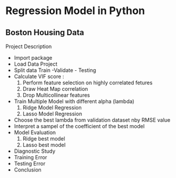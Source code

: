 # Regression Model in Python
## Boston Housing Data

Project Description
- Import package 
- Load Data Project
- Split data Train -Validate - Testing
- Calculate VIF score :
  1. Perform feature selection on highly correlated fetures
  2. Draw Heat Map correlation
  3. Drop Multicollinear features
- Train Multiple Model with different alpha (lambda)
  1. Ridge Model Regression
  2. Lasso Model Regression
- Choose the best lambda from validation dataset nby RMSE value
- Interpret a sampel of the coefficient of the best model
- Model Evaluation
  1. Ridge best model
  2. Lasso best model
- Diagnostic Study
- Training Error
- Testing Error
- Conclusion
